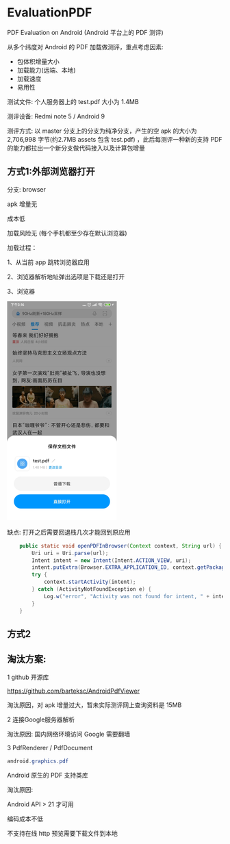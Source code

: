 # EvaluationPDF
PDF Evaluation on Android (Android 平台上的 PDF 测评)



从多个纬度对 Android 的 PDF 加载做测评，重点考虑因素:

- 包体积增量大小
- 加载能力(远端、本地)
- 加载速度
- 易用性



测试文件: 个人服务器上的 test.pdf  大小为 1.4MB

测评设备: Redmi note 5 / Android 9

测评方式: 以 master 分支上的分支为纯净分支，产生的空 apk 的大小为 2,706,998  字节(约2.7MB assets 包含 test.pdf) ，此后每测评一种新的支持 PDF 的能力都拉出一个新分支做代码接入以及计算包增量



## 方式1:外部浏览器打开

分支: browser 

apk 增量无

成本低

加载风险无 (每个手机都至少存在默认浏览器)

加载过程：

1、从当前 app 跳转浏览器应用

2、浏览器解析地址弹出选项是下载还是打开

3、浏览器

<img src="images/browser_open.jpg" alt="browser_open" style="zoom:50%;" />

缺点: 打开之后需要回退栈几次才能回到原应用



```java
    public static void openPDFInBrowser(Context context, String url) {
        Uri uri = Uri.parse(url);
        Intent intent = new Intent(Intent.ACTION_VIEW, uri);
        intent.putExtra(Browser.EXTRA_APPLICATION_ID, context.getPackageName());
        try {
            context.startActivity(intent);
        } catch (ActivityNotFoundException e) {
            Log.w("error", "Activity was not found for intent, " + intent.toString());
        }
    }

```

## 方式2



## 淘汰方案:

1 github 开源库 

https://github.com/barteksc/AndroidPdfViewer 

淘汰原因，对 apk 增量过大，暂未实际测评网上查询资料是 15MB 



2 连接Google服务器解析

淘汰原因: 国内网络环境访问 Google 需要翻墙



3 PdfRenderer / PdfDocument

```java
android.graphics.pdf
```

Android 原生的 PDF 支持类库

淘汰原因: 

Android API > 21 才可用

编码成本不低

不支持在线 http 预览需要下载文件到本地